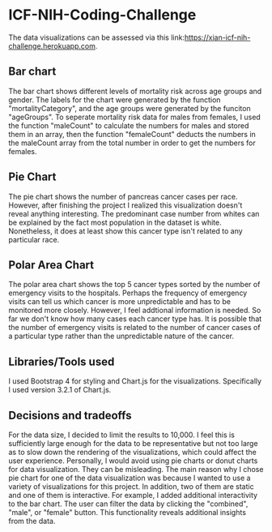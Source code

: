 # ICF-NIH-Coding-Challenge
The data visualizations can be assessed via this link:https://xian-icf-nih-challenge.herokuapp.com.

## Bar chart
The bar chart shows different levels of mortality risk across age groups and gender. The labels for the chart were generated by the function "mortalityCategory", and the age groups were generated by the funciton "ageGroups". To seperate mortality risk data for males from females, I used the function "maleCount" to calculate the numbers for males and stored them in an array, then the function "femaleCount" deducts the numbers in the maleCount array from the total number in order to get the numbers for females. 

## Pie Chart
The pie chart shows the number of pancreas cancer cases per race. However, after finishing the project I realized this visualization doesn't reveal anything interesting. The predominant case number from whites can be explained by the fact most population in the dataset is white. Nonetheless, it does at least show this cancer type isn't related to any particular race. 

## Polar Area Chart
The polar area chart shows the top 5 cancer types sorted by the number of emergency visits to the hospitals. Perhaps the frequency of emergency visits can tell us which cancer is more unpredictable and has to be monitored more closely. However, I feel addtional information is needed. So far we don't know how many cases each cancer type has. It is possible that the number of emergency visits is related to the number of cancer cases of a particular type rather than the unpredictable nature of the cancer. 

## Libraries/Tools used
I used Bootstrap 4 for styling and Chart.js for the visualizations. Specifically I used version 3.2.1 of Chart.js.

## Decisions and tradeoffs
For the data size, I decided to limit the results to 10,000. I feel this is sufficiently large enough for the data to be representative but not too large as to slow down the rendering of the visualizations, which could affect the user experience. 
Personally, I would avoid using pie charts or donut charts for data visualization. They can be misleading. The main reason why I chose pie chart for one of the data visualization was because I wanted to use a variety of visualizations for this project. In addition, two of them are static and one of them is interactive. For example, I added additional interactivity to the bar chart. The user can filter the data by clicking the "combined", "male", or "female" button. This functionality reveals additional insights from the data. 


